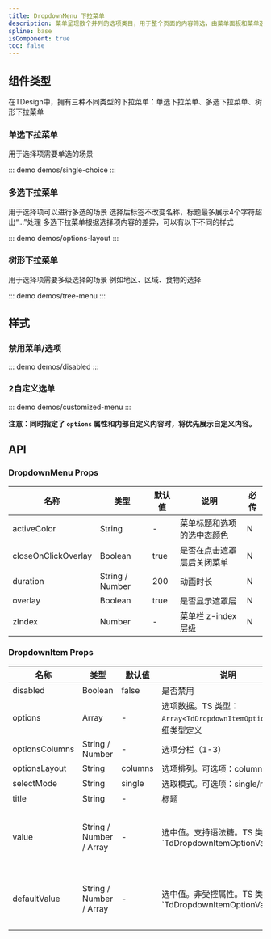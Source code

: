 ```yaml
---
title: DropdownMenu 下拉菜单
description: 菜单呈现数个并列的选项类目，用于整个页面的内容筛选，由菜单面板和菜单选项组成。
spline: base
isComponent: true
toc: false
---
```



## 组件类型
在TDesign中，拥有三种不同类型的下拉菜单：单选下拉菜单、多选下拉菜单、树形下拉菜单


### 单选下拉菜单
用于选择项需要单选的场景

::: demo demos/single-choice
:::


### 多选下拉菜单
用于选择项可以进行多选的场景
选择后标签不改变名称，标题最多展示4个字符超出“…”处理
多选下拉菜单根据选择项内容的差异，可以有以下不同的样式

::: demo demos/options-layout
:::

### 树形下拉菜单
用于选择项需要多级选择的场景 例如地区、区域、食物的选择

::: demo demos/tree-menu
:::

## 样式

### 禁用菜单/选项

::: demo demos/disabled
:::


### 2自定义选单

::: demo demos/customized-menu
:::

**注意：同时指定了 `options` 属性和内部自定义内容时，将优先展示自定义内容。**

## API

### DropdownMenu Props
名称 | 类型 | 默认值 | 说明 | 必传
-- | -- | -- | -- | --
activeColor | String | - | 菜单标题和选项的选中态颜色 | N
closeOnClickOverlay | Boolean | true | 是否在点击遮罩层后关闭菜单 | N
duration | String / Number | 200 | 动画时长 | N
overlay | Boolean | true | 是否显示遮罩层 | N
zIndex | Number | - | 菜单栏 z-index 层级 | N


### DropdownItem Props
名称 | 类型 | 默认值 | 说明 | 必传
-- | -- | -- | -- | --
disabled | Boolean | false | 是否禁用 | N
options | Array | - | 选项数据。TS 类型：`Array<TdDropdownItemOption>`。[详细类型定义](/tdesign-mobile-vue/tree/develop/src/dropdown-menu/type.ts) | N
optionsColumns | String / Number | - | 选项分栏（1-3） | N
optionsLayout | String | columns | 选项排列。可选项：columns/tree | N
selectMode | String | single | 选取模式。可选项：single/multi | N
title | String | - | 标题 | N
value | String / Number / Array | - | 选中值。支持语法糖。TS 类型：`TdDropdownItemOptionValueType | Array<TdDropdownItemOptionValueType> `。[详细类型定义](/tdesign-mobile-vue/tree/develop/src/dropdown-menu/type.ts) | N
defaultValue | String / Number / Array | - | 选中值。非受控属性。TS 类型：`TdDropdownItemOptionValueType | Array<TdDropdownItemOptionValueType> `。[详细类型定义](/tdesign-mobile-vue/tree/develop/src/dropdown-menu/type.ts) | N
